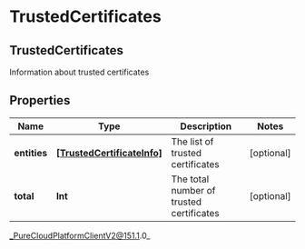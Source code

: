 # TrustedCertificates

## TrustedCertificates
Information about trusted certificates

## Properties

|Name | Type | Description | Notes|
|------------ | ------------- | ------------- | -------------|
| **entities** | [**[TrustedCertificateInfo]**](TrustedCertificateInfo) | The list of trusted certificates | [optional] |
| **total** | **Int** | The total number of trusted certificates | [optional] |



_PureCloudPlatformClientV2@151.1.0_
